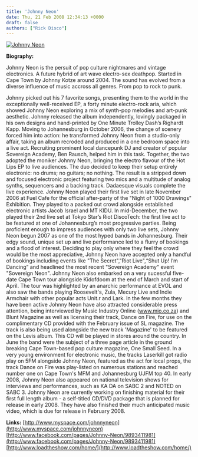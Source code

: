 ```yaml
---
title: 'Johnny Neon'
date: Thu, 21 Feb 2008 12:34:13 +0000
draft: false
authors: ["Rick Disco"]
---
```


[![](/wp-content/uploads/2008/04/johnnyneon1.jpg "Johnny Neon")](/wp-content/uploads/2008/04/johnnyneon1.jpg)

**Biography:**

Johnny Neon is the persuit of pop culture nightmares and vintage electronics. A future hybrid of art wave electro-sex deathpop. Started in Cape Town by Johnny Kotze around 2004. The sound has evolved from a diverse influence of music accross all genres. From pop to rock to punk.

Johnny picked out his 7 favorite songs, presenting them to the world in the exceptionally well-received EP, a forty minute electro-rock aria, which showed Johnny Neon exploring a mix of synth-pop melodies and art-punk aesthetic. Johnny released the album independently, lovingly packaged in his own designs and hand-printed by One Minute Trolley Dash’s Righardt Kapp. Moving to Johannesburg in October 2006, the change of scenery forced him into action: he transformed Johnny Neon from a studio-only affair, taking an album recroded and produced in a one bedroom space into a live act. Recruiting prominent local dancepunk DJ and creator of popular Sovereign Academy, Ben Rausch, helped him in this task. Together, the two adopted the moniker Johnny Neon, bringing the electro flavour of the Hot Lips EP to live audiences. The duo decided to keep their setup entirely electronic: no drums; no guitars; no nothing. The result is a stripped down and focused electronic project featuring two mics and a multitude of analog synths, sequencers and a backing track. Dadaesque visuals complete the live experience. Johnny Neon played their first live set in late November 2006 at Fuel Cafe for the official after-party of the "Night of 1000 Drawings" Exhibition. They played to a packed out crowd alongside established electronic artists Jacob Israel and MT KIDU. In mid-December, the two played their 2nd live set at Tokyo Star’s Riot DiscoTech: the first live act to be featured at one of Johannesburg’s most progressive parties. Being proficient enough to impress audiences with only two live sets, Johnny Neon begun 2007 as one of the most hyped bands in Johannesburg. Their edgy sound, unique set up and live performance led to a flurry of bookings and a flood of interest. Deciding to play only where they feel the crowd would be the most appreciative, Johnny Neon have accepted only a handful of bookings including events like "The Secret","Riot Live",“Shut Up! I’m Dancing” and headlined the most recent "Sovereign Academy" event "Sovereign Neon". Johnny Neon also embarked on a very sucessful five-date Cape Town tour alongside Kidofdoom at the end of March and start of April. The tour was highlighted by an anarchic performance at EVOL and also saw the bands playing Roosevelt's, Zula, Mecury Live and Indie Armchair with other popular acts Unit.r and Lark. In the few months they have been active Johnny Neon have also attracted considerable press attention, being interviewed by Music Industry Online (www.mio.co.za) and Blunt Magazine as well as licensing their track, Dance on Fire, for use on the complimentary CD provided with the February issue of SL magazine. The track is also being used alongside the new track 'Magazine' to be featured on the Levis album. This CD will be played in stores around the country. In June the band were the subject of a three page article in the ground breaking Cape Town-based pop culture magazine, One Small Seed. In a very young environment for electronic music, the tracks Laserkill got radio play on 5FM alongside Johnny Neon, featured as the act for local props, the track Dance on Fire was play-listed on numerous stations and reached number one on Cape Town's MFM and Johannesburg UJFM top 40. In early 2008, Johnny Neon also appeared on national television shows for interviews and performances, such as KA DA on SABC 2 and NOTED on SABC 3. Johnny Neon are currently working on finishing material for their first full length album - a self-titled CD/DVD package that is planned for release in early 2008. They have also finished their much anticipated music video, which is due for release in February 2008.

**Links:** [http://www.myspace.com/johnnyneon](http://www.myspace.com/johnnyneon) [http://www.facebook.com/pages/Johnny-Neon/9893411981](http://www.facebook.com/pages/Johnny-Neon/9893411981) [http://www.loadtheshow.com/home/](http://www.loadtheshow.com/home/)